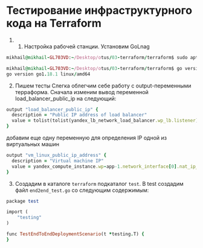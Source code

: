# Тестирование инфраструктурного кода на Terraform

1. 1. Настройка рабочей станции. Установим GoLnag
```ruby
mikhail@mikhail-GL703VD:~/Desktop/otus/03-terraform/terraform$ sudo apt  install golang-go -y

mikhail@mikhail-GL703VD:~/Desktop/otus/03-terraform/terraform$ go version
go version go1.18.1 linux/amd64

```
2. Пишем тесты
Слегка облегчим себе работу с output-переменными терраформа. Сначала изменим вывод переменной load_balancer_public_ip на следующий:
```ruby
output "load_balancer_public_ip" {
  description = "Public IP address of load balancer"
  value = tolist(tolist(yandex_lb_network_load_balancer.wp_lb.listener).0.external_address_spec).0.address
}
```
добавим еще одну переменную для определения IP одной из виртуальных машин

```ruby
output "vm_linux_public_ip_address" {
  description = "Virtual machine IP"
  value = yandex_compute_instance.wp-app-1.network_interface[0].nat_ip_address
}
```
3. Создадим в каталоге ```terraform``` подкаталог ```test```.
В test создадим файл ```end2end_test.go``` со следующим содержимым:

```ruby
package test

import (
    "testing"
)

func TestEndToEndDeploymentScenario(t *testing.T) {
}
```


